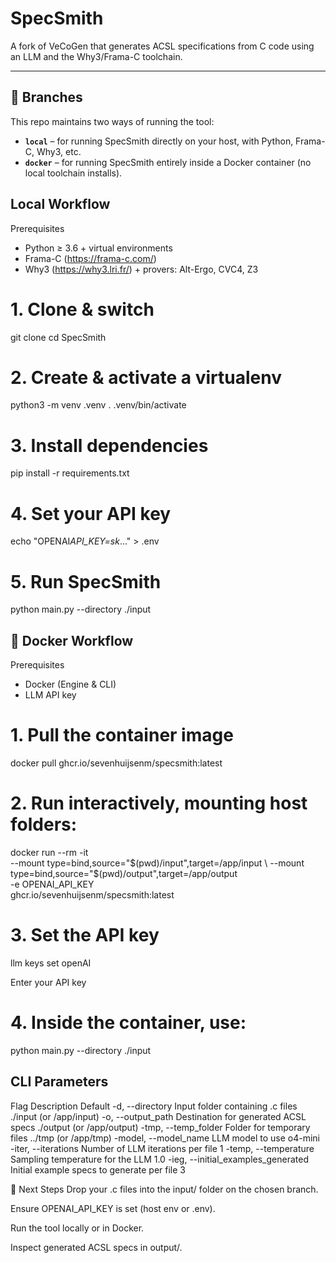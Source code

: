 # SpecSmith

A fork of VeCoGen that generates ACSL specifications from C code using an LLM and the Why3/Frama-C toolchain.

---

## 📂 Branches

This repo maintains two ways of running the tool:

- **`local`** – for running SpecSmith directly on your host, with Python, Frama-C, Why3, etc.
- **`docker`** – for running SpecSmith entirely inside a Docker container (no local toolchain installs).

## Local Workflow

Prerequisites

- Python ≥ 3.6 + virtual environments
- Frama-C (https://frama-c.com/)
- Why3 (https://why3.lri.fr/) + provers: Alt-Ergo, CVC4, Z3

# 1. Clone & switch

git clone <repo-url>
cd SpecSmith

# 2. Create & activate a virtualenv

python3 -m venv .venv
. .venv/bin/activate

# 3. Install dependencies

pip install -r requirements.txt

# 4. Set your API key

echo "OPENAI*API_KEY=sk*..." > .env

# 5. Run SpecSmith

python main.py --directory ./input

## 🐳 Docker Workflow

Prerequisites

- Docker (Engine & CLI)
- LLM API key

# 1. Pull the container image

docker pull ghcr.io/sevenhuijsenm/specsmith:latest

# 2. Run interactively, mounting host folders:

docker run --rm -it \
 --mount type=bind,source="$(pwd)/input",target=/app/input \
  --mount type=bind,source="$(pwd)/output",target=/app/output \
 -e OPENAI_API_KEY \
 ghcr.io/sevenhuijsenm/specsmith:latest

# 3. Set the API key

llm keys set openAI

Enter your API key

# 4. Inside the container, use:

python main.py --directory ./input

## CLI Parameters

Flag Description Default
-d, --directory Input folder containing .c files ./input (or /app/input)
-o, --output_path Destination for generated ACSL specs ./output (or /app/output)
-tmp, --temp_folder Folder for temporary files ../tmp (or /app/tmp)
-model, --model_name LLM model to use o4-mini
-iter, --iterations Number of LLM iterations per file 1
-temp, --temperature Sampling temperature for the LLM 1.0
-ieg, --initial_examples_generated Initial example specs to generate per file 3

🚀 Next Steps
Drop your .c files into the input/ folder on the chosen branch.

Ensure OPENAI_API_KEY is set (host env or .env).

Run the tool locally or in Docker.

Inspect generated ACSL specs in output/.

